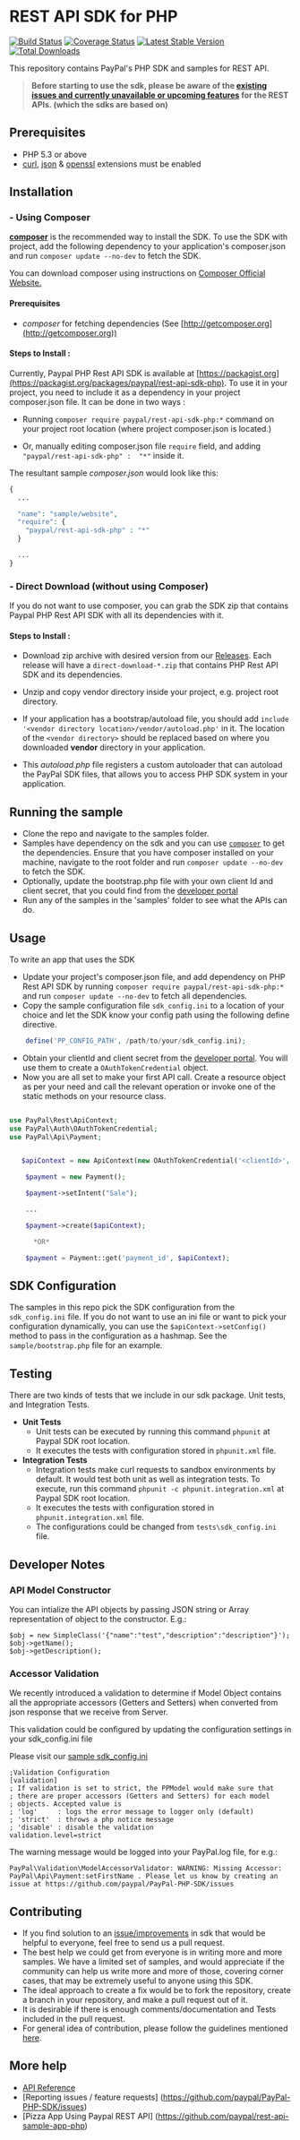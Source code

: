 # REST API SDK for PHP

[![Build Status](https://travis-ci.org/paypal/PayPal-PHP-SDK.png?branch=master)](https://travis-ci.org/paypal/PayPal-PHP-SDK) [![Coverage Status](https://img.shields.io/coveralls/paypal/PayPal-PHP-SDK.svg)](https://coveralls.io/r/paypal/PayPal-PHP-SDK?branch=master) [![Latest Stable Version](https://poser.pugx.org/paypal/rest-api-sdk-php/v/stable.png)](https://packagist.org/packages/paypal/rest-api-sdk-php) [![Total Downloads](https://poser.pugx.org/paypal/rest-api-sdk-php/downloads.png)](https://packagist.org/packages/paypal/rest-api-sdk-php)

This repository contains PayPal's PHP SDK and samples for REST API.

> **Before starting to use the sdk, please be aware of the [existing issues and currently unavailable or upcoming features](https://github.com/paypal/rest-api-sdk-python/wiki/Existing-Issues-and-Unavailable%5CUpcoming-features) for the REST APIs. (which the sdks are based on)**

## Prerequisites

   - PHP 5.3 or above
   - [curl](http://php.net/manual/en/book.curl.php), [json](http://php.net/manual/en/book.json.php) & [openssl](http://php.net/manual/en/book.openssl.php) extensions must be enabled

## Installation

### - Using Composer
[**composer**](https://getcomposer.org/) is the recommended way to install the SDK. To use the SDK with project, add the following dependency to your application's composer.json and run `composer update --no-dev` to fetch the SDK.

You can download composer using instructions on [Composer Official Website.](https://getcomposer.org/download/)

#### Prerequisites
- *composer* for fetching dependencies (See [http://getcomposer.org](http://getcomposer.org))

#### Steps to Install :

Currently, Paypal PHP Rest API SDK is available at [https://packagist.org](https://packagist.org/packages/paypal/rest-api-sdk-php). To use it in your project, you need to include it as a dependency in your project composer.json file. It can be done in two ways :

* Running `composer require paypal/rest-api-sdk-php:*` command on your project root location (where project composer.json is located.)

* Or, manually editing composer.json file `require` field, and adding `"paypal/rest-api-sdk-php" :  "*"` inside it.

The resultant sample *composer.json* would look like this:

```php
{
  ...

  "name": "sample/website",
  "require": {
  	"paypal/rest-api-sdk-php" : "*"
  }

  ...
}
```

### - Direct Download (without using Composer)

If you do not want to use composer, you can grab the SDK zip that contains Paypal PHP Rest API SDK with all its dependencies with it.

#### Steps to Install :
- Download zip archive with desired version from our [Releases](https://github.com/paypal/PayPal-PHP-SDK/releases). Each release will have a `direct-download-*.zip` that contains PHP Rest API SDK and its dependencies.

- Unzip and copy vendor directory inside your project, e.g. project root directory.

- If your application has a bootstrap/autoload file, you should add
`include '<vendor directory location>/vendor/autoload.php'` in it. The location of the `<vendor directory>` should be replaced based on where you downloaded **vendor** directory in your application.

- This *autoload.php* file registers a custom autoloader that can autoload the PayPal SDK files, that allows you to access PHP SDK system in your application.

## Running the sample

   * Clone the repo and navigate to the samples folder.
   * Samples have dependency on the sdk and you can use [`composer`](http://getcomposer.org) to get the dependencies. Ensure that you have composer installed on your machine, navigate to the root folder and run `composer update --no-dev`  to fetch the SDK.
   * Optionally, update the bootstrap.php file with your own client Id and client secret, that you could find from the [developer portal](https://developer.paypal.com)
   * Run any of the samples in the 'samples' folder to see what the APIs can do.

## Usage

To write an app that uses the SDK

   * Update your project's composer.json file, and add dependency on PHP Rest API SDK by running `composer require paypal/rest-api-sdk-php:*` and run `composer update --no-dev` to fetch all dependencies.
   * Copy the sample configuration file `sdk_config.ini` to a location of your choice and let the SDK know your config path using the following define directive.

```php
    define('PP_CONFIG_PATH', /path/to/your/sdk_config.ini);
```
   * Obtain your clientId and client secret from the [developer portal](https://developer.paypal.com). You will use them to create a `OAuthTokenCredential` object.
   * Now you are all set to make your first API call. Create a resource object as per your need and call the relevant operation or invoke one of the static methods on your resource class.

```php

use PayPal\Rest\ApiContext;
use PayPal\Auth\OAuthTokenCredential;
use PayPal\Api\Payment;


   $apiContext = new ApiContext(new OAuthTokenCredential('<clientId>', '<clientSecret>'));

    $payment = new Payment();

    $payment->setIntent("Sale");

    ...

    $payment->create($apiContext);

      *OR*

    $payment = Payment::get('payment_id', $apiContext);
```

## SDK Configuration

The samples in this repo pick the SDK configuration from the `sdk_config.ini` file. If you do not want to use an ini file or want to pick your configuration dynamically, you can use the `$apiContext->setConfig()` method to pass in the configuration as a hashmap. See the `sample/bootstrap.php` file for an example.

## Testing

There are two kinds of tests that we include in our sdk package. Unit tests, and Integration Tests.

* **Unit Tests**
	* Unit tests can be executed by running this command `phpunit` at Paypal SDK root location.
	* It executes the tests with configuration stored in `phpunit.xml` file.
* **Integration Tests**
	* Integration tests make curl requests to sandbox environments by default. It would test both unit as well as integration tests. To execute, run this command `phpunit -c phpunit.integration.xml` at Paypal SDK root location.
	* It executes the tests with configuration stored in `phpunit.integration.xml` file.
	* The configurations could be changed from `tests\sdk_config.ini` file.

## Developer Notes

### API Model Constructor

You can intialize the API objects by passing JSON string or Array representation of object to the constructor. E.g.:

```
$obj = new SimpleClass('{"name":"test","description":"description"}');
$obj->getName();
$obj->getDescription();
```

### Accessor Validation

We recently introduced a validation to determine if Model Object contains all the appropriate accessors (Getters and Setters) when converted from json response that we receive from Server.

This validation could be configured by updating the configuration settings in your sdk_config.ini file

Please visit our [sample sdk_config.ini](https://github.com/paypal/PayPal-PHP-SDK/blob/master/sample/sdk_config.ini)
```
;Validation Configuration
[validation]
; If validation is set to strict, the PPModel would make sure that
; there are proper accessors (Getters and Setters) for each model
; objects. Accepted value is
; 'log'     : logs the error message to logger only (default)
; 'strict'  : throws a php notice message
; 'disable' : disable the validation
validation.level=strict
```

The warning message would be logged into your PayPal.log file, for e.g.:
```
PayPal\Validation\ModelAccessorValidator: WARNING: Missing Accessor: PayPal\Api\Payment:setFirstName . Please let us know by creating an issue at https://github.com/paypal/PayPal-PHP-SDK/issues
```

## Contributing

* If you find solution to an [issue/improvements](https://github.com/paypal/PayPal-PHP-SDK/issues) in sdk that would be helpful to everyone, feel free to send us a pull request.
* The best help we could get from everyone is in writing more and more samples. We have a limited set of samples, and would appreciate if the community can help us write more and more of those, covering corner cases, that may be extremely useful to anyone using this SDK.
* The ideal approach to create a fix would be to fork the repository, create a branch in your repository, and make a pull request out of it.
* It is desirable if there is enough comments/documentation and Tests included in the pull request.
* For general idea of contribution, please follow the guidelines mentioned [here](https://guides.github.com/activities/contributing-to-open-source/).

## More help

   * [API Reference](https://developer.paypal.com/webapps/developer/docs/api/)
   * [Reporting issues / feature requests] (https://github.com/paypal/PayPal-PHP-SDK/issues)
   * [Pizza App Using Paypal REST API] (https://github.com/paypal/rest-api-sample-app-php)
